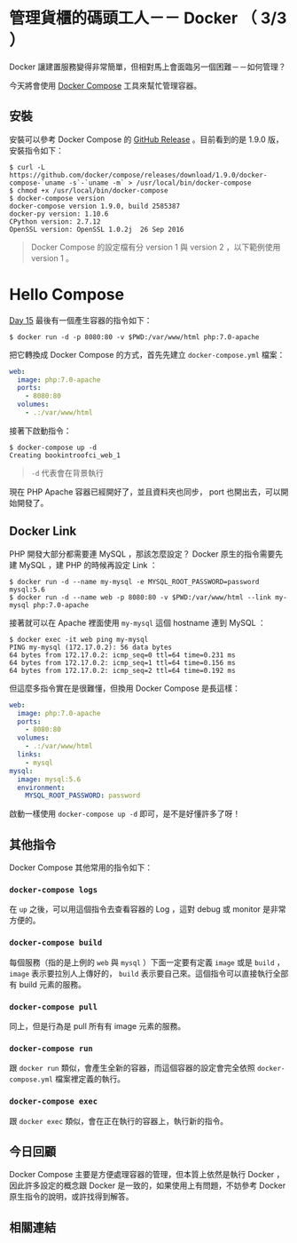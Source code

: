 # 管理貨櫃的碼頭工人－－ Docker （ 3/3 ）

Docker 讓建置服務變得非常簡單，但相對馬上會面臨另一個困難－－如何管理？

今天將會使用 [Docker Compose][] 工具來幫忙管理容器。

## 安裝

安裝可以參考 Docker Compose 的 [GitHub Release][Docker Compose Release] 。目前看到的是 1.9.0 版，安裝指令如下：

```
$ curl -L https://github.com/docker/compose/releases/download/1.9.0/docker-compose-`uname -s`-`uname -m` > /usr/local/bin/docker-compose
$ chmod +x /usr/local/bin/docker-compose
$ docker-compose version
docker-compose version 1.9.0, build 2585387
docker-py version: 1.10.6
CPython version: 2.7.12
OpenSSL version: OpenSSL 1.0.2j  26 Sep 2016
```

> Docker Compose 的設定檔有分 version 1 與 version 2 ，以下範例使用 version 1 。

# Hello Compose

[Day 15][] 最後有一個產生容器的指令如下：

```
$ docker run -d -p 8080:80 -v $PWD:/var/www/html php:7.0-apache
```

把它轉換成 Docker Compose 的方式，首先先建立 `docker-compose.yml` 檔案：

```yaml
web:
  image: php:7.0-apache
  ports:
    - 8080:80
  volumes:
    - .:/var/www/html
```

接著下啟動指令：

```
$ docker-compose up -d
Creating bookintroofci_web_1
```

> `-d` 代表會在背景執行

現在 PHP Apache 容器已經開好了，並且資料夾也同步， port 也開出去，可以開始開發了。

## Docker Link

PHP 開發大部分都需要連 MySQL ，那該怎麼設定？ Docker 原生的指令需要先建 MySQL ，建 PHP 的時候再設定 Link ：

```
$ docker run -d --name my-mysql -e MYSQL_ROOT_PASSWORD=password mysql:5.6
$ docker run -d --name web -p 8080:80 -v $PWD:/var/www/html --link my-mysql php:7.0-apache
```

接著就可以在 Apache 裡面使用 `my-mysql` 這個 hostname 連到 MySQL ：

```
$ docker exec -it web ping my-mysql
PING my-mysql (172.17.0.2): 56 data bytes
64 bytes from 172.17.0.2: icmp_seq=0 ttl=64 time=0.231 ms
64 bytes from 172.17.0.2: icmp_seq=1 ttl=64 time=0.156 ms
64 bytes from 172.17.0.2: icmp_seq=2 ttl=64 time=0.192 ms
```

但這麼多指令實在是很難懂，但換用 Docker Compose 是長這樣：

```yaml
web:
  image: php:7.0-apache
  ports:
    - 8080:80
  volumes:
    - .:/var/www/html
  links:
    - mysql
mysql:
  image: mysql:5.6
  environment:
    MYSQL_ROOT_PASSWORD: password
```

啟動一樣使用 `docker-compose up -d` 即可，是不是好懂許多了呀！

## 其他指令

Docker Compose 其他常用的指令如下：

### `docker-compose logs`

在 `up` 之後，可以用這個指令去查看容器的 Log ，這對 debug 或 monitor 是非常方便的。

### `docker-compose build`

每個服務（指的是上例的 `web` 與 `mysql` ）下面一定要有定義 `image` 或是 `build` ， `image` 表示要拉別人上傳好的， `build` 表示要自己來。這個指令可以直接執行全部有 build 元素的服務。

### `docker-compose pull`

同上，但是行為是 pull 所有有 image 元素的服務。

### `docker-compose run`

跟 `docker run` 類似，會產生全新的容器，而這個容器的設定會完全依照 `docker-compose.yml` 檔案裡定義的執行。

### `docker-compose exec`

跟 `docker exec` 類似，會在正在執行的容器上，執行新的指令。

## 今日回顧

Docker Compose 主要是方便處理容器的管理，但本質上依然是執行 Docker ，因此許多設定的概念跟 Docker 是一致的，如果使用上有問題，不妨參考 Docker 原生指令的說明，或許找得到解答。

## 相關連結

[Docker Compose]: https://docs.docker.com/compose/
[Docker Compose Release]: https://github.com/docker/compose/releases

[Day 15]: /docs/day15.md
